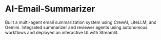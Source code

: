 # AI-Email-Summarizer
Built a multi-agent email summarization system using CrewAI, LiteLLM, and Gemini. Integrated summarizer and reviewer agents using autonomous workflows and deployed an interactive UI with Streamlit.
